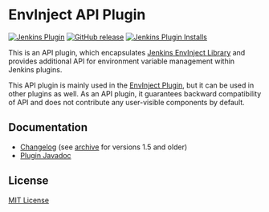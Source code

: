EnvInject API Plugin
===

[![Jenkins Plugin](https://img.shields.io/jenkins/plugin/v/envinject-api.svg)](https://plugins.jenkins.io/envinject-api)
[![GitHub release](https://img.shields.io/github/release/jenkinsci/envinject-api-plugin.svg?label=release)](https://github.com/jenkinsci/envinject-api-plugin/releases/latest)
[![Jenkins Plugin Installs](https://img.shields.io/jenkins/plugin/i/envinject-api.svg?color=blue)](https://plugins.jenkins.io/envinject-api)

This is an API plugin, which encapsulates [Jenkins EnvInject Library](https://github.com/jenkinsci/envinject-lib) 
and provides additional API for environment variable management within Jenkins plugins.

This API plugin is mainly used in the [EnvInject Plugin](https://plugins.jenkins.io/envinject), 
but it can be used in other plugins as well.
As an API plugin, it guarantees backward compatibility of API and does not contribute any user-visible components by default.

## Documentation

* [Changelog](https://github.com/jenkinsci/envinject-api-plugin/releases) (see [archive](./CHANGELOG.md) for versions 1.5 and older)
* [Plugin Javadoc](http://javadoc.jenkins.io/plugin/envinject-api/)

## License

[MIT License](https://opensource.org/licenses/mit-license.php)

